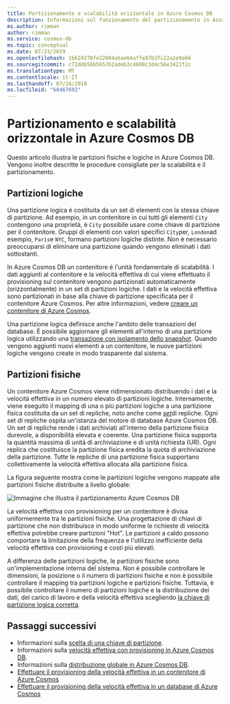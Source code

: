 ```yaml
---
title: Partizionamento e scalabilità orizzontale in Azure Cosmos DB
description: Informazioni sul funzionamento del partizionamento in Azure Cosmos DB, su come configurare il partizionamento e le chiavi di partizione e su come scegliere la chiave di partizione corretta per l'applicazione.
ms.author: rimman
author: rimman
ms.service: cosmos-db
ms.topic: conceptual
ms.date: 07/23/2019
ms.openlocfilehash: 1b624270fe22004a6ae64affe87b2fc22a2e9a66
ms.sourcegitcommit: c72ddb56b5657b2adeb3c4608c3d4c56e3421f2c
ms.translationtype: MT
ms.contentlocale: it-IT
ms.lasthandoff: 07/24/2019
ms.locfileid: "68467692"
---
```

# <a name="partitioning-and-horizontal-scaling-in-azure-cosmos-db"></a>Partizionamento e scalabilità orizzontale in Azure Cosmos DB

Questo articolo illustra le partizioni fisiche e logiche in Azure Cosmos DB. Vengono inoltre descritte le procedure consigliate per la scalabilità e il partizionamento. 

## <a name="logical-partitions"></a>Partizioni logiche

Una partizione logica è costituita da un set di elementi con la stessa chiave di partizione. Ad esempio, in un contenitore in cui tutti gli elementi `City` contengono una proprietà, è `City` possibile usare come chiave di partizione per il contenitore. Gruppi di elementi con valori specifici `City`per, `London`ad esempio, `Paris`e `NYC`, formano partizioni logiche distinte. Non è necessario preoccuparsi di eliminare una partizione quando vengono eliminati i dati sottostanti.

In Azure Cosmos DB un contenitore è l'unità fondamentale di scalabilità. I dati aggiunti al contenitore e la velocità effettiva di cui viene effettuato il provisioning sul contenitore vengono partizionati automaticamente (orizzontalmente) in un set di partizioni logiche. I dati e la velocità effettiva sono partizionati in base alla chiave di partizione specificata per il contenitore Azure Cosmos. Per altre informazioni, vedere [creare un contenitore di Azure Cosmos](how-to-create-container.md).

Una partizione logica definisce anche l'ambito delle transazioni del database. È possibile aggiornare gli elementi all'interno di una partizione logica utilizzando una [transazione con isolamento dello snapshot](database-transactions-optimistic-concurrency.md). Quando vengono aggiunti nuovi elementi a un contenitore, le nuove partizioni logiche vengono create in modo trasparente dal sistema.

## <a name="physical-partitions"></a>Partizioni fisiche

Un contenitore Azure Cosmos viene ridimensionato distribuendo i dati e la velocità effettiva in un numero elevato di partizioni logiche. Internamente, viene eseguito il mapping di una o più partizioni logiche a una partizione fisica costituita da un set di repliche, noto anche come [*set*](global-dist-under-the-hood.md)di repliche. Ogni set di repliche ospita un'istanza del motore di database Azure Cosmos DB. Un set di repliche rende i dati archiviati all'interno della partizione fisica durevole, a disponibilità elevata e coerente. Una partizione fisica supporta la quantità massima di unità di archiviazione e di unità richiesta (UR). Ogni replica che costituisce la partizione fisica eredita la quota di archiviazione della partizione. Tutte le repliche di una partizione fisica supportano collettivamente la velocità effettiva allocata alla partizione fisica. 

La figura seguente mostra come le partizioni logiche vengono mappate alle partizioni fisiche distribuite a livello globale:

![Immagine che illustra il partizionamento Azure Cosmos DB](./media/partition-data/logical-partitions.png)

La velocità effettiva con provisioning per un contenitore è divisa uniformemente tra le partizioni fisiche. Una progettazione di chiavi di partizione che non distribuisce in modo uniforme le richieste di velocità effettiva potrebbe creare partizioni "Hot". Le partizioni a caldo possono comportare la limitazione della frequenza e l'utilizzo inefficiente della velocità effettiva con provisioning e costi più elevati.

A differenza delle partizioni logiche, le partizioni fisiche sono un'implementazione interna del sistema. Non è possibile controllare le dimensioni, la posizione o il numero di partizioni fisiche e non è possibile controllare il mapping tra partizioni logiche e partizioni fisiche. Tuttavia, è possibile controllare il numero di partizioni logiche e la distribuzione dei dati, del carico di lavoro e della velocità effettiva scegliendo [la chiave di partizione logica corretta](partitioning-overview.md#choose-partitionkey).

## <a name="next-steps"></a>Passaggi successivi

* Informazioni sulla [scelta di una chiave di partizione](partitioning-overview.md#choose-partitionkey).
* Informazioni sulla [velocità effettiva con provisioning in Azure Cosmos DB](request-units.md).
* Informazioni sulla [distribuzione globale in Azure Cosmos DB](distribute-data-globally.md).
* [Effettuare il provisioning della velocità effettiva in un contenitore di Azure Cosmos](how-to-provision-container-throughput.md)
* [Effettuare il provisioning della velocità effettiva in un database di Azure Cosmos](how-to-provision-database-throughput.md)
